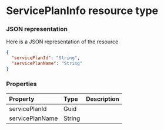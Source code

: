 # ServicePlanInfo resource type



### JSON representation

Here is a JSON representation of the resource

```json
{
  "servicePlanId": "String",
  "servicePlanName": "String"
}

```
### Properties
| Property	   | Type	|Description|
|:---------------|:--------|:----------|
|servicePlanId|Guid||
|servicePlanName|String||

<!-- uuid: f6640a51-05e4-49bc-a720-79037a90f509
2015-10-09 18:16:07 UTC -->